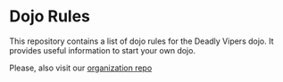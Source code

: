 Dojo Rules
==========

This repository contains a list of dojo rules for the Deadly Vipers dojo.
It provides useful information to start your own dojo.

Please, also visit our [organization repo](https://github.com/deadlyvipers)

